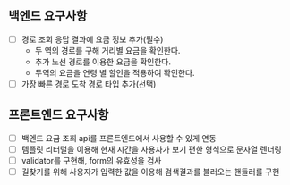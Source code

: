 ## 백엔드 요구사항 
- [ ] 경로 조회 응답 결과에 요금 정보 추가(필수)
    - 두 역의 경로를 구해 거리별 요금을 확인한다.
    - 추가 노선 경로를 이용한 요금을 확인한다.
    - 두역의 요금을 연령 별 할인을 적용하여 확인한다. 
- [ ] 가장 빠른 경로 도착 경로 타입 추가(선택)
 
## 프론트엔드 요구사항
- [ ] 백엔드 요금 조회 api를 프론트엔드에서 사용할 수 있게 연동
- [ ] 템플릿 리터럴을 이용해 현재 시간을 사용자가 보기 편한 형식으로 문자열 렌더링
- [ ] validator를 구현해, form의 유효성을 검사
- [ ] 길찾기를 위해 사용자가 입력한 값을 이용해 검색결과를 불러오는 핸들러를 구현
